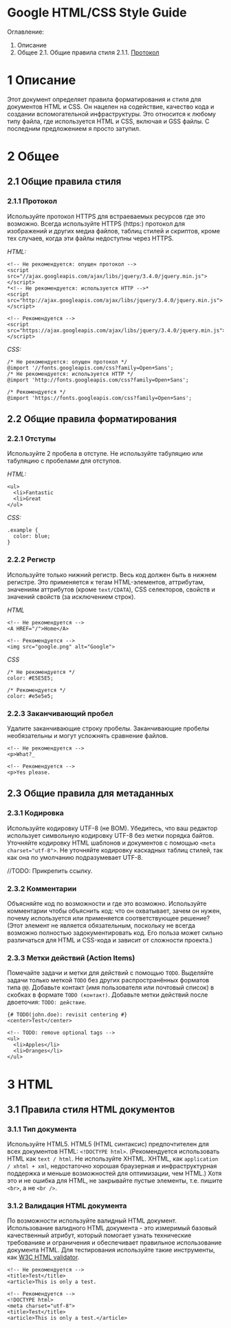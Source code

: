 # Google HTML/CSS Style Guide

Оглавление:
1. Описание
2. Общее
2.1. Общие правила стиля
2.1.1. [Протокол](#211-протокол "Протокол")

# 1 Описание

Этот документ определяет правила форматирования и стиля для документов HTML и CSS. Он нацелен на содействие, качество кода и создании вспомогательной инфраструктуры. Это относится к любому типу файла, где используется HTML и CSS, включая и GSS файлы. С последним предложением я просто затупил.

# 2 Общее

## 2.1 Общие правила стиля

### 2.1.1 Протокол

Используйте протокол HTTPS для встраеваемых ресурсов где это возможно.
Всегда используйте HTTPS (https:) протокол для изображений и других медиа файлов, таблиц стилей и скриптов, кроме тех случаев, когда эти файлы недоступны через HTTPS.

*HTML:*

    <!-- Не рекомендуется: опущен протокол -->
    <script src="//ajax.googleapis.com/ajax/libs/jquery/3.4.0/jquery.min.js"></script>
    *<!-- Не рекомендуется: используется HTTP -->*
    <script src="http://ajax.googleapis.com/ajax/libs/jquery/3.4.0/jquery.min.js"></script>

    <!-- Рекомендуется -->
    <script src="https://ajax.googleapis.com/ajax/libs/jquery/3.4.0/jquery.min.js"></script>
  
*CSS:*
  
    /* Не рекомендуется: опущен протокол */
    @import '//fonts.googleapis.com/css?family=Open+Sans';
    /* Не рекомендуется: используется HTTP */
    @import 'http://fonts.googleapis.com/css?family=Open+Sans';
  
    /* Рекомендуется */
    @import 'https://fonts.googleapis.com/css?family=Open+Sans';

## 2.2 Общие правила форматирования

### 2.2.1 Отступы
Используйте 2 пробела в отступе.
Не используйте табуляцию или табуляцию с пробелами для отступов.

*HTML:*

    <ul>
      <li>Fantastic
      <li>Great
    </ul>
    
*CSS:*

    .example {
      color: blue;
    }

### 2.2.2 Регистр

Используйте только нижний регистр.
Весь код должен быть в нижнем регистре. Это применяется к тегам HTML-элементов, аттрибутам, значениям аттрибутов (кроме `text/CDATA`), CSS селекторов, свойств и значений свойств (за исключением строк).

*HTML*

    <!-- Не рекомендуется -->
    <A HREF="/">Home</A>

    <!-- Рекомендуется -->
    <img src="google.png" alt="Google">

*CSS*

    /* Не рекомендуется */
    color: #E5E5E5;

    /* Рекомендуется */
    color: #e5e5e5;

### 2.2.3 Заканчивающий пробел

Удалите заканчивающие строку пробелы.
Заканчивающие пробелы необязательны и могут усложнять сравнение файлов.

    <!-- Не рекомендуется -->
    <p>What?_

    <!-- Рекомендуется -->
    <p>Yes please.

## 2.3 Общие правила для метаданных

### 2.3.1 Кодировка
Используйте кодировку UTF-8 (не BOM).
Убедитесь, что ваш редактор использует символьную кодировку UTF-8 без метки порядка байтов.
Уточняйте кодировку HTML шаблонов и документов с помощью `<meta charset="utf-8">`. Не уточняйте кодировку каскадных таблиц стилей, так как она по умолчанию подразумевает UTF-8.

//TODO: Прикрепить ссылку.

### 2.3.2 Комментарии
Объясняйте код по возможности и где это возможно.
Используйте комментарии чтобы объяснить код: что он охватывает, зачем он нужен, почему используется или применяется соответствующее решение?
(Этот элемент не является обязательным, поскольку не всегда возможно полностью задокументировать код. Его польза может сильно различаться для HTML и CSS-кода и зависит от сложности проекта.)

### 2.3.3 Метки действий (Action Items)
Помечайте задачи и метки для действий с помощью `TODO`.
Выделяйте задачи только меткой `TODO` без других распространённых форматов типа `@@`.
Добавьте контакт (имя пользователя или почтовый список) в скобках в формате `TODO (контакт)`.
Добавьте метки действий после двоеточия: `TODO: действие`.

    {# TODO(john.doe): revisit centering #}
    <center>Test</center>

    <!-- TODO: remove optional tags -->
    <ul>
      <li>Apples</li>
      <li>Oranges</li>
    </ul>
    
# 3 HTML

## 3.1 Правила стиля HTML документов

### 3.1.1 Тип документа

Используйте HTML5. 
HTML5 (HTML синтаксис) предпочтителен для всех документов HTML: `<!DOCTYPE html>`.
(Рекомендуется использовать HTML как `text / html`. Не используйте XHTML. XHTML, как `application / xhtml + xml`, недостаточно хорошая браузерная и инфраструктурная поддержка и меньше возможностей для оптимизации, чем HTML.)
Хотя это и не ошибка для HTML, не закрывайте пустые элементы, т.е. пишите `<br>`, а не `<br />`.

### 3.1.2 Валидация HTML документа

По возможности используйте валидный HTML документ.
Использование валидного HTML документа - это измеримый базовый качественный атрибут, который помогает узнать технические требованияе и ограничения и обеспечивает правильное использование документа HTML.
Для тестирования используйте такие инструменты, как [W3C HTML validator](https://validator.w3.org/nu/ "W3C HTML validator").

    <!-- Не рекомендуется -->
    <title>Test</title>
    <article>This is only a test.

    <!-- Рекомендуется -->
    <!DOCTYPE html>
    <meta charset="utf-8">
    <title>Test</title>
    <article>This is only a test.</article>